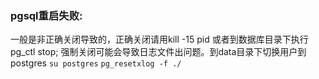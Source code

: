 ### pgsql重启失败:
   一般是非正确关闭导致的，正确关闭请用kill -15 pid 或者到数据库目录下执行pg_ctl stop;
   强制关闭可能会导致日志文件出问题。到data目录下切换用户到postgres ```su postgres``` ```pg_resetxlog -f ./```
